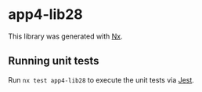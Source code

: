 # app4-lib28

This library was generated with [Nx](https://nx.dev).

## Running unit tests

Run `nx test app4-lib28` to execute the unit tests via [Jest](https://jestjs.io).

